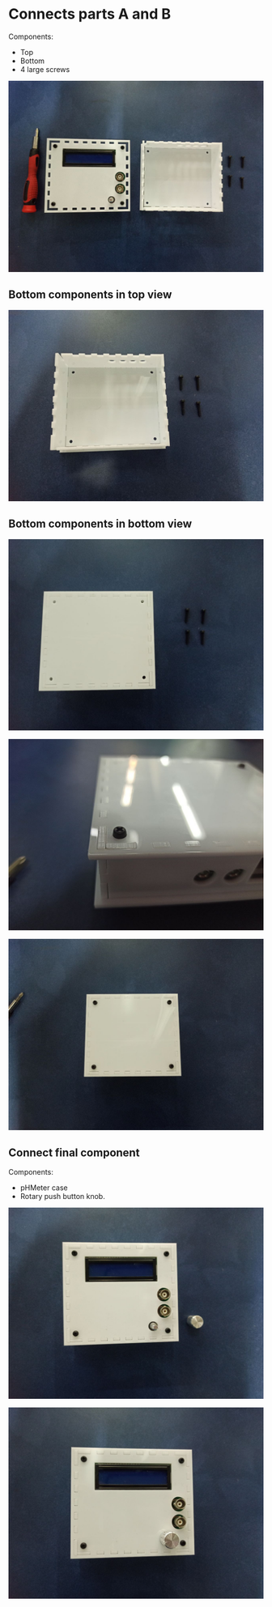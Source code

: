 # Connects parts A and B

Components:

- Top
- Bottom
- 4 large screws

![Bottom components](images/bottom/bottom_and_components.jpg)

## Bottom components in top view

![Components for connections - top view](images/bottom/bottom_components_up.jpg)

## Bottom components in bottom view

![Components for connections - bottom view](images/bottom/bottom_components.jpg)

![Connection bottom - top](images/bottom/bottom_connection.jpg)

![All connections for bottom case](images/bottom/bottom_connections.jpg)

## Connect final component

Components:

- pHMeter case
- Rotary push button knob.

![Rotary push button tape](images/all_together/case_rotary_tape.jpg)

![Rotary push button tape - connection](images/all_together/case_rotary_tape_connection.jpg)
